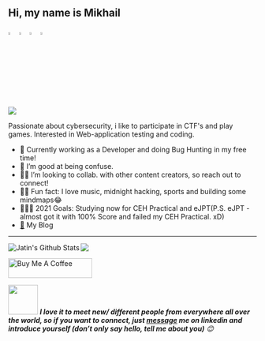 ## Hi, my name is Mikhail

  [<img src="https://img.icons8.com/color/48/000000/facebook.png" width="3.5%"/>](https://www.facebook.com/HazeBunny/)
  [<img src="https://img.icons8.com/color/48/000000/linkedin.png" width="3.5%"/>](https://www.linkedin.com/in/mikhail-zhivoderov/)
  [<img src="https://img.icons8.com/fluent/48/000000/instagram-new.png" width="3.5%"/>](https://www.instagram.com/mikeammic069/)
  <a href="mailto:stueckholz@hotmail.com"> <img src="https://img.icons8.com/fluent/48/000000/gmail.png" width="3.5%"/> </a>
  
[<img src="http://www.hackthebox.eu/badge/image/239301">](https://www.hackthebox.eu/home/users/profile/239301)
  
  
Passionate about cybersecurity, i like to participate in CTF's and play games. Interested in Web-application testing and coding.
- 👾 Currently working as a Developer and doing Bug Hunting in my free time!
- 👻 I’m good at being confuse. 
- 🧙‍♂️ I’m looking to collab. with other content creators, so reach out to connect!
- 🤵🏼 Fun fact: I love music, midnight hacking, sports and building some mindmaps😂
- 👨🏽‍💻 2021 Goals: Studying now for CEH Practical and eJPT(P.S. eJPT - almost got it with 100% Score and failed my CEH Practical. xD) 
- [🐳](https://xn4k.github.io/) My Blog
----
<!-- languages and other stats-->
<img align="left" alt="Jatin's Github Stats" src="https://github-readme-stats.vercel.app/api?username=xn4k&show_icons=true&hide_border=true&theme=synthwave" />
<img align="center" src="https://github-readme-stats.vercel.app/api/top-langs/?username=xn4k&layout=compact&langs_count=8&theme=synthwave" />



<p align="left">
<a href="https://www.buymeacoffee.com/xn4k" target="_blank"><img src="https://cdn.buymeacoffee.com/buttons/default-white.png" alt="Buy Me A Coffee" height="40" width="170" ></a>

<!-- pm me if you want to connect :P-->
<img src="https://media.giphy.com/media/LnQjpWaON8nhr21vNW/giphy.gif" width="60"> <em><b>I love it to meet new/ different people from everywhere all over the world, so if you want to connect, just <a href="https://www.linkedin.com/in/mikhail-zhivoderov/">message</a> me on linkedin and introduce yourself (don’t only say hello, tell me about you)</b> 😊 </em>

</p>
